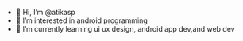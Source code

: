 - 👋 Hi, I’m @atikasp
- 👀 I’m interested in android programming
- 🌱 I’m currently learning ui ux design, android app dev,and web dev
<!---
atikasp/atikasp is a ✨ special ✨ repository because its `README.md` (this file) appears on your GitHub profile.
You can click the Preview link to take a look at your changes.
--->
